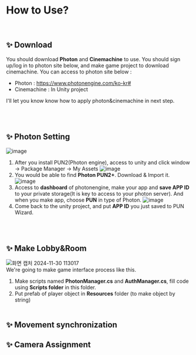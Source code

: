 # How to Use? 
<br>

## ✨ Download
You should download **Photon** and **Cinemachine** to use. You should sign up/log in to photon site below, and make game project to download cinemachine. You can access to photon site below : 

- Photon : https://www.photonengine.com/ko-kr#
- Cinemachine : In Unity project

I'll let you know know how to apply photon&cinemachine in next step.

<br><br>

## ✨ Photon Setting 
![image](https://github.com/user-attachments/assets/3c61830e-2c32-426e-9ca5-e8cdf5568398)
1. After you install PUN2(Photon engine), access to unity and click window -> Package Manager -> My Assets
![image](https://github.com/user-attachments/assets/573e091a-c2dc-45f3-b8bc-fe09de119481)
2. You would be able to find **Photon PUN2+**. Download & Import it.
![image](https://github.com/user-attachments/assets/c9c96eaf-7a5c-4237-bdad-a2baacb6d3bf)
3. Access to **dashboard** of photonengine, make your app and **save APP ID** to your private storage(It is key to access to your photon server). And when you make app, choose **PUN** in type of Photon.
![image](https://github.com/user-attachments/assets/b19e39e5-138a-488b-9214-10c8feff48b1)
4. Come back to the unity project, and put **APP ID** you just saved to PUN Wizard. 

<br><br>

## ✨ Make Lobby&Room
![화면 캡처 2024-11-30 113017](https://github.com/user-attachments/assets/342218bc-91b8-4369-b4ea-dbd479a7b2a8)  
We're going to make game interface process like this.
1. Make scripts named **PhotonManager.cs** and **AuthManager.cs**, fill code using **Scripts folder** in this folder.
2. Put prefab of player object in **Resources** folder (to make object by string)
<br><br>

## ✨ Movement synchronization

## ✨ Camera Assignment
